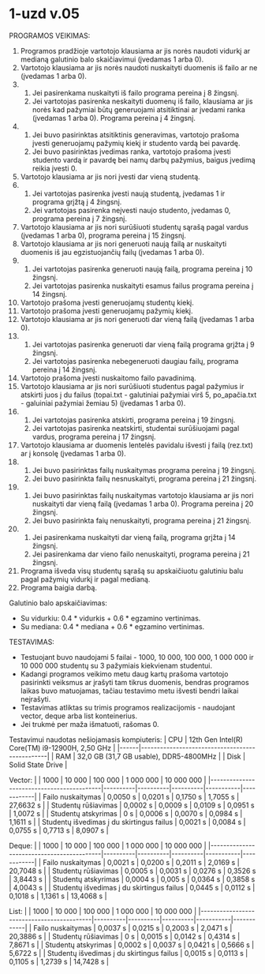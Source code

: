 # 1-uzd v.05
PROGRAMOS VEIKIMAS:

1. Programos pradžioje vartotojo klausiama ar jis norės naudoti vidurkį ar medianą galutinio balo skaičiavimui (įvedamas 1 arba 0).
2. Vartotojo klausiama ar jis norės naudoti nuskaityti duomenis iš failo ar ne (įvedamas 1 arba 0).
3. 1) Jei pasirenkama nuskaityti iš failo programa pereina į 8 žingsnį.
   2) Jei vartotojas pasirenka neskaityti duomenų iš failo, klausiama ar jis norės kad pažymiai būtų generuojami atsitiktinai ar įvedami ranka (įvedamas 1 arba 0). Programa pereina į 4 žingsnį.
4. 1) Jei buvo pasirinktas atsitiktinis generavimas, vartotojo prašoma įvesti generuojamų pažymių kiekį ir studento vardą bei pavardę.
   2) Jei buvo pasirinktas įvedimas ranka, vartotojo prašoma įvesti studento vardą ir pavardę bei namų darbų pažymius, baigus įvedimą reikia įvesti 0.
5. Vartotojo klausiama ar jis nori įvesti dar vieną studentą.
6. 1) Jei vartotojas pasirenka įvesti naują studentą, įvedamas 1 ir programa grįžtą į 4 žingsnį.
   2) Jei vartotojas pasirenka neįvesti naujo studento, įvedamas 0, programa pereina į 7 žingsnį.
7. Vartotojo klausiama ar jis nori surūšiuoti studentų sąrašą pagal vardus (įvedamas 1 arba 0), programa pereina į 15 žingsnį.
8. Vartotojo klausiama ar jis nori generuoti naują failą ar nuskaityti duomenis iš jau egzistuojančių failų (įvedamas 1 arba 0).
9. 1) Jei vartotojas pasirenka generuoti naują failą, programa pereina į 10 žingsnį.
   2) Jei vartotojas pasirenka nuskaityti esamus failus programa pereina į 14 žingsnį.
10. Vartotojo prašoma įvesti generuojamų studentų kiekį.
11. Vartotojo prašoma įvesti generuojamų pažymių kiekį.
12. Vartotojo klausiama ar jis nori generuoti dar vieną failą (įvedamas 1 arba 0).
13. 1) Jei vartotojas pasirenka generuoti dar vieną failą programa grįžta į 9 žingsnį.
    2) Jei vartotojas pasirenka nebegeneruoti daugiau failų, programa pereina į 14 žingsnį.
14. Vartotojo prašoma įvesti nuskaitomo failo pavadinimą.
15. Vartotojo klausiama ar jis nori surūšiuoti studentus pagal pažymius ir atskirti juos į du failus (topai.txt - galutiniai pažymiai virš 5, po_apačia.txt - galuiniai pažymiai žemiau 5) (įvedamas 1 arba 0).
16. 1) Jei vartotojas pasirenka atskirti, programa pereina į 19 žingsnį.
    2) Jei vartotojas pasirenka neatskirti, studentai surūšiuojami pagal vardus, programa pereina į 17 žingsnį.
17. Vartotojo klausiama ar duomenis lentelės pavidalu išvesti į failą (rez.txt) ar į konsolę (įvedamas 1 arba 0).
18. 1) Jei buvo pasirinktas failų nuskaitymas programa pereina į 19 žingsnį.
    2) Jei buvo pasirinkta failų nesnuskaityti, programa pereina į 21 žingsnį.
19. 1) Jei buvo pasirinktas failų nuskaitymas vartotojo klausiama ar jis nori nuskaityti dar vieną failą (įvedamas 1 arba 0). Programa pereina į 20 žingsnį.
    2) Jei buvo pasirinkta faių nenuskaityti, programa pereina į 21 žingsnį.
20. 1) Jei pasirenkama nuskaityti dar vieną failą, programa grįžta į 14 žingsnį.
    2) Jei pasirenkama dar vieno failo nenuskaityti, programa pereina į 21 žingsnį.
21. Programa išveda visų studentų sąrašą su apskaičiuotu galutiniu balu pagal pažymių vidurkį ir pagal medianą.
22. Programa baigia darbą.

Galutinio balo apskaičiavimas:
- Su vidurkiu: 0.4 * vidurkis + 0.6 * egzamino vertinimas.
- Su mediana: 0.4 * mediana + 0.6 * egzamino vertinimas.

TESTAVIMAS:
- Testuojant buvo naudojami 5 failai - 1000, 10 000, 100 000, 1 000 000 ir 10 000 000 studentų su 3 pažymiais kiekvienam studentui.
- Kadangi programos veikimo metu daug kartų prašoma vartotojo pasirinkti veiksmus ar įrašyti tam tikrus duomenis, bendras programos laikas buvo matuojamas, tačiau testavimo metu išvesti bendri laikai neįrašyti.
- Testavimas atliktas su trimis programos realizacijomis - naudojant vector, deque arba list konteinerius.
- Jei trukmė per maža išmatuoti, rašomas 0.

Testavimui naudotas nešiojamasis kompiuteris:
| CPU  | 12th Gen Intel(R) Core(TM) i9-12900H, 2,50 GHz |
|------|------------------------------------------------|
| RAM  | 32,0 GB (31,7 GB usable), DDR5-4800MHz         |
| Disk | Solid State Drive                              |
   
Vector:
|                                           | 1000     | 10 000   | 100 000  | 1 000 000 | 10 000 000 |
|-------------------------------------------|----------|----------|----------|-----------|------------|
| Failo nuskaitymas                         | 0,0050 s | 0,0201 s | 0,1750 s |  1,7055 s |  27,6632 s |
| Studentų rūšiavimas                       | 0,0002 s | 0,0009 s | 0,0109 s |  0,0951 s |  1,0072 s  |
| Studentų atskyrimas                       | 0 s      | 0,0006 s | 0,0070 s |  0,0984 s |  1,1611 s  |
| Studentų išvedimas į du skirtingus failus | 0,0021 s | 0,0084 s | 0,0755 s |  0,7713 s |  8,0907 s  |
   
Deque:
|                                           | 1000     | 10 000   | 100 000  | 1 000 000 | 10 000 000 |
|-------------------------------------------|----------|----------|----------|-----------|------------|
| Failo nuskaitymas                         | 0,0021 s | 0,0200 s | 0,2011 s |  2,0169 s |  20,7048 s |
| Studentų rūšiavimas                       | 0,0005 s | 0,0031 s | 0,0276 s |  0,3526 s |  3,8443 s  |
| Studentų atskyrimas                       | 0,0004 s | 0,005 s  | 0,0364 s |  0,3858 s |  4,0043 s  |
| Studentų išvedimas į du skirtingus failus | 0,0445 s | 0,0112 s | 0,1018 s |  1,1361 s |  13,4068 s |
   
List:
|                                           | 1000     | 10 000   | 100 000  | 1 000 000 | 10 000 000 |
|-------------------------------------------|----------|----------|----------|-----------|------------|
| Failo nuskaitymas                         | 0,0037 s | 0,0215 s | 0,2003 s |  2,0471 s |  20,3886 s |
| Studentų rūšiavimas                       | 0 s      | 0,0015 s | 0,0142 s |  0,4314 s |  7,8671 s  |
| Studentų atskyrimas                       | 0,0002 s | 0,0037 s | 0,0421 s |  0,5666 s |  5,6722 s  |
| Studentų išvedimas į du skirtingus failus | 0,0015 s | 0,0113 s | 0,1105 s |  1,2739 s |  14,7428 s |
   
